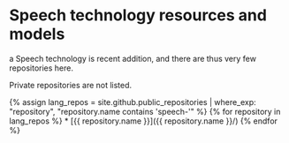# Speech technology resources and models

a Speech technology is recent addition, and there are thus very few repositories here.

Private repositories are not listed.

<div class="twocolumn repolist" markdown="1">
{% assign lang_repos = site.github.public_repositories | where_exp: "repository", "repository.name contains 'speech-'" %}
{% for repository in lang_repos %}
  * [{{ repository.name }}]({{ repository.name }}/)
{% endfor %}
</div>
